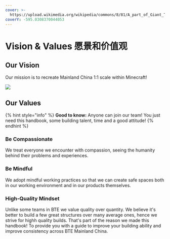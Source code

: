 ```yaml
---
cover: >-
  https://upload.wikimedia.org/wikipedia/commons/8/81/A_part_of_Giant_Traditional_Chinese_Painting.JPG
coverY: -595.0308370044053
---
```


# Vision & Values 愿景和价值观

## Our Vision

Our mission is to recreate Mainland China 1:1 scale within Minecraft!&#x20;

![](<../.gitbook/assets/image (3) (1) (1).png>)

## Our Values

{% hint style="info" %}
**Good to know:** Anyone can join our team! You just need this handbook, some building talent, time and a good attitude!
{% endhint %}

### Be Compassionate

We treat everyone we encounter with compassion, seeing the humanity behind their problems and experiences.

### Be Mindful

We adopt mindful working practices so that we can create safe spaces both in our working environment and in our products themselves.

### High-Quality Mindset

Unlike some teams in BTE we value quality over quantity. We believe it's better to build a few great structures over many average ones, hence we strive for highh quality builds. That's part of the reason we made this handbook! To provide you with a guide to improve your building ability and improve consistency across BTE Mainland China.
